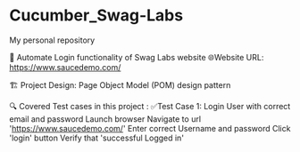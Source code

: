 # Cucumber_Swag-Labs
My personal repository

📌 Automate Login functionality of Swag Labs website
🌐Website URL: https://www.saucedemo.com/

🏗️ Project Design:
Page Object Model (POM) design pattern

🔍️ Covered Test cases in this project :
✅Test Case 1: Login User with correct email and password
Launch browser
Navigate to url 'https://www.saucedemo.com/'
Enter correct Username and password
Click 'login' button
Verify that 'successful Logged in'
